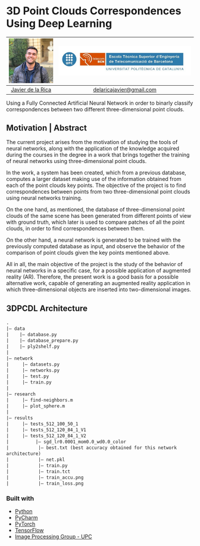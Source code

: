 # 3D Point Clouds Correspondences Using Deep Learning 

| <img src="/images/img.jpeg" width="180"> | ![Logo](/images/upc_etsetb.jpg) |
| :---: | :---: |
| [Javier de la Rica](https://github.com/jdelarica) | delaricajavier@gmail.com |
 
Using a Fully Connected Artificial Neural Network in order to binarly classify correspondences between two different three-dimensional point clouds.
  
## Motivation | Abstract
  <p>The current project arises from the motivation of studying the tools of neural networks, along with the application of the knowledge acquired during the courses in the degree in a work that brings together the training of neural networks using three-dimensional point clouds.

In the work, a system has been created, which from a previous database, computes a larger dataset making use of the information obtained from each of the point clouds key points. The objective of the project is to find correspondences between points from two three-dimensional point clouds using neural networks training.

On the one hand, as mentioned, the database of three-dimensional point clouds of the same scene has been generated from different points of view with ground truth, which later is used to compare patches of all the point clouds, in order to find correspondences between them.

On the other hand, a neural network is generated to be trained with the previously computed database as input, and observe the behavior of the comparison of point clouds given the key points mentioned above.

All in all, the main objective of the project is the study of the behavior of neural networks in a specific case, for a possible application of augmented reality (AR). Therefore, the present work is a good basis for a possible alternative work, capable of generating an augmented reality application in which three-dimensional objects are inserted into two-dimensional images.


## 3DPCDL Architecture
```
.
|— data
|    |— database.py
|    |— database_prepare.py
|    |— ply2shelf.py
|
|— network
|     |— datasets.py
|     |— networks.py
|     |— test.py
|     |— train.py
|
|— research
|     |— find-neighbors.m
|     |— plot_sphere.m
|
|— results
|     |— tests_512_100_50_1
|     |— tests_512_120_84_1_V1
|     |— tests_512_120_84_1_V2
|     	   |— sgd_lr0.0001_mom0.0_wd0.0_color 
|     		|— best.txt (best accuracy obtained for this network architecture)
|     		|— net.pkl
|     		|— train.py
|     		|— train.tct
|     		|— train_accu.png
|     		|— train_loss.png
```
### Built with
* [Python](https://www.python.org/) <br>
* [PyCharm](https://www.jetbrains.com/pycharm/)<br>
* [PyTorch](https://pytorch.org/)<br>
* [TensorFlow](https://www.tensorflow.org/)<br>
* [Image Processing Group - UPC](https://imatge.upc.edu/web/)
